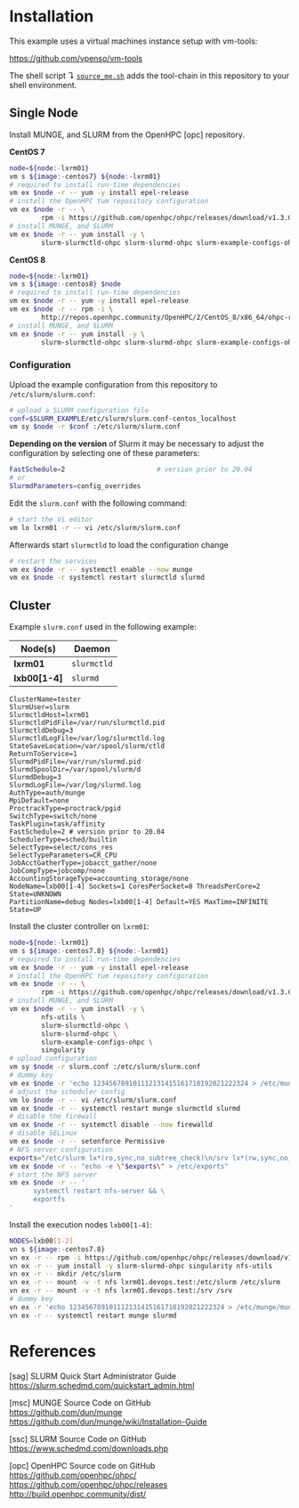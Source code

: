 # Installation

This example uses a virtual machines instance setup with vm-tools:

https://github.com/vpenso/vm-tools

The shell script ↴ [`source_me.sh`][0] adds the tool-chain in this repository to 
your shell environment.

## Single Node

Install MUNGE, and SLURM from the OpenHPC [opc] repository.

**CentOS 7**

```bash
node=${node:-lxrm01}
vm s ${image:-centos7} ${node:-lxrm01}
# required to install run-time dependencies
vm ex $node -r -- yum -y install epel-release
# install the OpenHPC Yum repository configuration
vm ex $node -r -- \
        rpm -i https://github.com/openhpc/ohpc/releases/download/v1.3.GA/ohpc-release-1.3-1.el7.x86_64.rpm
# install MUNGE, and SLURM
vm ex $node -r -- yum install -y \
        slurm-slurmctld-ohpc slurm-slurmd-ohpc slurm-example-configs-ohpc
```

**CentOS 8**

```bash
node=${node:-lxrm01}
vm s ${image:-centos8} $node
# required to install run-time dependencies
vm ex $node -r -- yum -y install epel-release
vm ex $node -r -- rpm -i \
        http://repos.openhpc.community/OpenHPC/2/CentOS_8/x86_64/ohpc-release-2-1.el8.x86_64.rpm
# install MUNGE, and SLURM
vm ex $node -r -- yum install -y \
        slurm-slurmctld-ohpc slurm-slurmd-ohpc slurm-example-configs-ohpc
```

### Configuration

Upload the example configuration from this repository to
`/etc/slurm/slurm.conf`:

```bash
# upload a SLURM configuration file
conf=$SLURM_EXAMPLE/etc/slurm/slurm.conf-centos_localhost
vm sy $node -r $conf :/etc/slurm/slurm.conf
```

**Depending on the version** of Slurm it may be necessary to adjust the
configuration by selecting one of these parameters:

```bash
FastSchedule=2                       # version prior to 20.04
# or
SlurmdParameters=config_overrides
```

Edit the `slurm.conf` with the following command:

```bash
# start the Vi editor
vm lo lxrm01 -r -- vi /etc/slurm/slurm.conf
```

Afterwards start `slurmctld` to load the configuration change

```bash
# restart the services
vm ex $node -r -- systemctl enable --now munge
vm ex $node -r systemctl restart slurmctld slurmd
```

## Cluster

Example `slurm.conf` used in the following example:

Node(s)         | Daemon
----------------|-------------
**lxrm01**      | `slurmctld`
**lxb00[1-4]**  | `slurmd`

```
ClusterName=tester
SlurmUser=slurm
SlurmctldHost=lxrm01
SlurmctldPidFile=/var/run/slurmctld.pid
SlurmctldDebug=3
SlurmctldLogFile=/var/log/slurmctld.log
StateSaveLocation=/var/spool/slurm/ctld
ReturnToService=1
SlurmdPidFile=/var/run/slurmd.pid
SlurmdSpoolDir=/var/spool/slurm/d
SlurmdDebug=3
SlurmdLogFile=/var/log/slurmd.log
AuthType=auth/munge
MpiDefault=none
ProctrackType=proctrack/pgid
SwitchType=switch/none
TaskPlugin=task/affinity
FastSchedule=2 # version prior to 20.04
SchedulerType=sched/builtin
SelectType=select/cons_res
SelectTypeParameters=CR_CPU
JobAcctGatherType=jobacct_gather/none
JobCompType=jobcomp/none
AccountingStorageType=accounting_storage/none
NodeName=lxb00[1-4] Sockets=1 CoresPerSocket=8 ThreadsPerCore=2 State=UNKNOWN
PartitionName=debug Nodes=lxb00[1-4] Default=YES MaxTime=INFINITE State=UP
```

Install the cluster controller on `lxrm01`:

```bash
node=${node:-lxrm01}
vm s ${image:-centos7.8} ${node:-lxrm01}
# required to install run-time dependencies
vm ex $node -r -- yum -y install epel-release
# install the OpenHPC Yum repository configuration
vm ex $node -r -- \
        rpm -i https://github.com/openhpc/ohpc/releases/download/v1.3.GA/ohpc-release-1.3-1.el7.x86_64.rpm
# install MUNGE, and SLURM
vm ex $node -r -- yum install -y \
        nfs-utils \
        slurm-slurmctld-ohpc \
        slurm-slurmd-ohpc \
        slurm-example-configs-ohpc \
        singularity
# upload configuration
vm sy $node -r slurm.conf :/etc/slurm/slurm.conf
# dummy key
vm ex $node -r 'echo 123456789101112131415161718192021222324 > /etc/munge/munge.key'
# adjust the scheduler config
vm lo $node -r -- vi /etc/slurm/slurm.conf
vm ex $node -r -- systemctl restart munge slurmctld slurmd
# disable the firewall
vm ex $node -r -- systemctl disable --now firewalld
# disable SELinux
vm ex $node -r -- setenforce Permissive
# NFS server configuration
exports="/etc/slurm lx*(ro,sync,no_subtree_check)\n/srv lx*(rw,sync,no_subtree_check)"
vm ex $node -r -- "echo -e \"$exports\" > /etc/exports"
# start the NFS server
vm ex $node -r -- '
      systemctl restart nfs-server && \
      exportfs
'
```

Install the execution nodes `lxb00[1-4]`:

```bash
NODES=lxb00[1-2]
vn s ${image:-centos7.8}
vn ex -r -- rpm -i https://github.com/openhpc/ohpc/releases/download/v1.3.GA/ohpc-release-1.3-1.el7.x86_64.rpm
vn ex -r -- yum install -y slurm-slurmd-ohpc singularity nfs-utils
vn ex -r -- mkdir /etc/slurm
vn ex -r -- mount -v -t nfs lxrm01.devops.test:/etc/slurm /etc/slurm
vn ex -r -- mount -v -t nfs lxrm01.devops.test:/srv /srv
# dummy key
vn ex -r 'echo 123456789101112131415161718192021222324 > /etc/munge/munge.key'
vn ex -r -- systemctl restart munge slurmd
```

# References

[sag] SLURM Quick Start Administrator Guide  
<https://slurm.schedmd.com/quickstart_admin.html>

[msc] MUNGE Source Code on GitHub  
<https://github.com/dun/munge>  
<https://github.com/dun/munge/wiki/Installation-Guide>

[ssc] SLURM Source Code on GitHub  
<https://www.schedmd.com/downloads.php>

[opc] OpenHPC Source code on GitHub  
<https://github.com/openhpc/ohpc/>  
<https://github.com/openhpc/ohpc/releases>  
<http://build.openhpc.community/dist/>

[0]: source_me.sh
[1]: etc/slurm/slurm.conf-debian_localhost
[2]: docs/slurm_daemons.md
